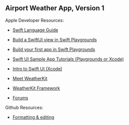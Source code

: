 ## Airport Weather App, Version 1

Apple Developer Resources: 

  - [Swift Language Guide](https://docs.swift.org/swift-book/LanguageGuide/TheBasics.html)
  
  - [Build a SwiftUI view in Swift Playgrounds](https://developer.apple.com/videos/play/wwdc2020/10643)

  - [Build your first app in Swift Playgrounds](https://developer.apple.com/videos/play/wwdc2022/110348/)

  - [Swift UI Sample App Tutorials (Playgrounds or Xcode)](https://developer.apple.com/tutorials/sample-apps)
  
  - [Intro to Swift UI (Xcode)](https://developer.apple.com/videos/play/wwdc2020/10119/)

  - [Meet WeatherKit](https://developer.apple.com/videos/play/wwdc2022/10003/)

  - [WeatherKit Framework](https://developer.apple.com/documentation/WeatherKit)

  - [Forums](https://developer.apple.com/forums/)

Github Resources:

  - [Formatting & editing](https://docs.github.com/en/get-started/writing-on-github/getting-started-with-writing-and-formatting-on-github/basic-writing-and-formatting-syntax)
